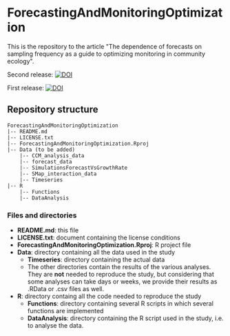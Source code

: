 # ForecastingAndMonitoringOptimization

This is the repository to the article "The dependence of forecasts on sampling frequency as a guide to optimizing monitoring in community ecology".


Second release: [![DOI](https://zenodo.org/badge/DOI/10.5281/zenodo.10066786.svg)](https://doi.org/10.5281/zenodo.10066786)

First release: [![DOI](https://zenodo.org/badge/DOI/10.5281/zenodo.7970886.svg)](https://doi.org/10.5281/zenodo.7970886)

## Repository structure

```
ForecastingAndMonitoringOptimization
|-- README.md
|-- LICENSE.txt   
|-- ForecastingAndMonitoringOptimization.Rproj
|-- Data (to be added)
    |-- CCM_analysis_data
    |-- forecast_data
    |-- SimulationsForecastVsGrowthRate
    |-- SMap_interaction_data
    |-- Timeseries
|-- R
    |-- Functions
    |-- DataAnalysis
```

### Files and directories

- **README.md**: this file
- **LICENSE.txt**: document containing the license conditions
- **ForecastingAndMonitoringOptimization.Rproj**: R project file
- **Data**: directory containing all the data used in the study
  - **Timeseries**: directory containing the actual data
  - The other directories contain the results of the various analyses. They are **not** needed to reproduce the study, but considering that some analyses can take days or weeks, we provide their results as .RData or .csv files as well.
- **R**: directory containg all the code needed to reproduce the study
  - **Functions**: directory containing several R scripts in which several functions are implemented
  - **DataAnalysis**: directory containing the R script used in the study, i.e. to analyse the data.

